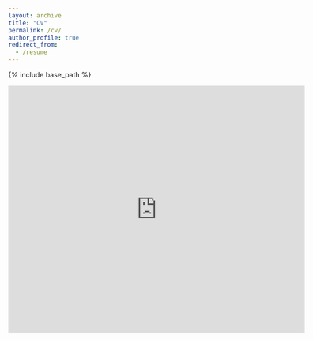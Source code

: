 ```yaml
---
layout: archive
title: "CV"
permalink: /cv/
author_profile: true
redirect_from:
  - /resume
---
```


{% include base_path %}

<embed src="https://OwenPi314.github.io/files/CV.pdf" type="application/pdf" width="600px" height="500px" />